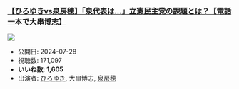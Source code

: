 ### [【ひろゆきvs泉房穂】「泉代表は…」立憲民主党の課題とは？【電話一本で大串博志】](https://www.youtube.com/watch?v=nPmeOleX-6g)
[![](https://img.youtube.com/vi/nPmeOleX-6g/sddefault.jpg)](https://www.youtube.com/watch?v=nPmeOleX-6g)
-   公開日: 2024-07-28
-   視聴数: 171,097
-   **いいね数: 1,605**
-   出演者: [ひろゆき](/rehacq_fan/people/ひろゆき "wikilink"), 大串博志, [泉房穂](/rehacq_fan/people/泉房穂 "wikilink")
